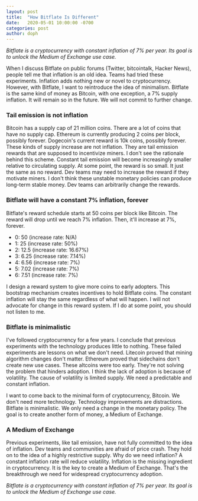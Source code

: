 ```yaml
---
layout: post
title:  "How Bitflate Is Different"
date:   2020-05-01 10:00:00 -0700
categories: post
author: doph
---
```


*Bitflate is a cryptocurrency with constant inflation of 7% per year. Its goal is to unlock the Medium of Exchange use case.*

When I discuss Bitflate on public forums (Twitter, bitcointalk, Hacker News), people tell me that inflation is an old idea. Teams had tried these experiments. Inflation adds nothing new or novel to cryptocurrency. However, with Bitflate, I want to reintroduce the idea of minimalism. Bitflate is the same kind of money as Bitcoin, with one exception, a 7% supply inflation. It will remain so in the future. We will not commit to further change.

### Tail emission is not inflation

Bitcoin has a supply cap of 21 million coins. There are a lot of coins that have no supply cap. Ethereum is currently producing 2 coins per block, possibly forever. Dogecoin's current reward is 10k coins, possibly forever. These kinds of supply increase are not inflation. They are tail emission rewards that are supposed to incentivize miners. I don't see the rationale behind this scheme. Constant tail emission will become increasingly smaller relative to circulating supply. At some point, the reward is so small. It just the same as no reward. Dev teams may need to increase the reward if they motivate miners. I don't think these unstable monetary policies can produce long-term stable money. Dev teams can arbitrarily change the rewards.

### Bitflate will have a constant 7% inflation, forever

Bitflate's reward schedule starts at 50 coins per block like Bitcoin. The reward will drop until we reach 7% inflation. Then, it'll increase at 7%, forever.

- 0: 50 (increase rate: N/A)
- 1: 25 (increase rate: 50%)
- 2: 12.5 (increase rate: 16.67%)
- 3: 6.25 (increase rate: 7.14%)
- 4: 6.56 (increase rate: 7%)
- 5: 7.02 (increase rate: 7%)
- 6: 7.51 (increase rate: 7%)

I design a reward system to give more coins to early adopters. This bootstrap mechanism creates incentives to hold Bitflate coins. The constant inflation will stay the same regardless of what will happen. I will not advocate for change in this reward system. If I do at some point, you should not listen to me.

### Bitflate is minimalistic

I've followed cryptocurrency for a few years. I conclude that previous experiments with the technology produces little to nothing. These failed experiments are lessons on what we don't need. Litecoin proved that mining algorithm changes don't matter. Ethereum proved that sidechains don't create new use cases. These altcoins were too early. They're not solving the problem that hinders adoption. I think the lack of adoption is because of volatility. The cause of volatility is limited supply. We need a predictable and constant inflation.

I want to come back to the minimal form of cryptocurrency, Bitcoin. We don't need more technology. Technology improvements are distractions. Bitflate is minimalistic. We only need a change in the monetary policy. The goal is to create another form of money, a Medium of Exchange.

### A Medium of Exchange

Previous experiments, like tail emission, have not fully committed to the idea of inflation. Dev teams and communities are afraid of price crash. They hold on to the idea of a highly restrictive supply. Why do we need inflation? A constant inflation rate will reduce volatility. Inflation is the missing ingredient in cryptocurrency. It is the key to create a Medium of Exchange. That's the breakthrough we need for widespread cryptocurrency adoption.

*Bitflate is a cryptocurrency with constant inflation of 7% per year. Its goal is to unlock the Medium of Exchange use case.*